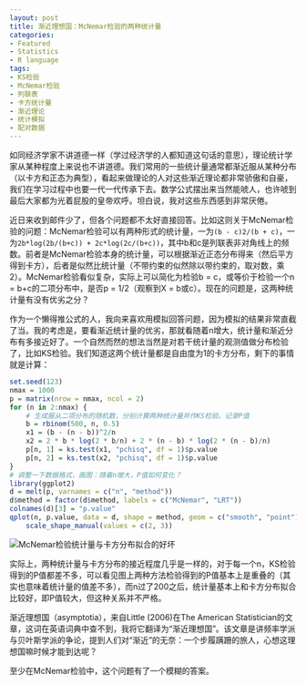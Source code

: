 ```yaml
---
layout: post
title: 渐近理想国：McNemar检验的两种统计量
categories:
- Featured
- Statistics
- R language
tags:
- KS检验
- McNemar检验
- 列联表
- 卡方统计量
- 渐近理论
- 统计模拟
- 配对数据
---
```


如同经济学家不讲道德一样（学过经济学的人都知道这句话的意思），理论统计学家从某种程度上来说也不讲道德。我们常用的一些统计量通常都渐近服从某种分布（以卡方和正态为典型），看起来做理论的人对这些渐近理论都非常骄傲和自豪，我们在学习过程中也要一代一代传承下去。数学公式摆出来当然能唬人，也许唬到最后大家都为光着屁股的皇帝欢呼。坦白说，我对这些东西感到非常厌倦。

近日来收到邮件少了，但各个问题都不太好直接回答。比如这则关于McNemar检验的问题：McNemar检验可以有两种形式的统计量，一为`(b - c)2/(b + c)`，一为`2b*log(2b/(b+c)) + 2c*log(2c/(b+c))`，其中b和c是列联表非对角线上的频数。前者是McNemar检验本身的统计量，可以根据渐近正态分布得来（然后平方得到卡方），后者是似然比统计量（不带约束的似然除以带约束的，取对数，乘2）。McNemar检验看似复杂，实际上可以简化为检验b = c，或等价于检验一个n = b+c的二项分布中，是否p = 1/2（观察到X = b或c）。现在的问题是，这两种统计量有没有优劣之分？

作为一个懒得推公式的人，我向来喜欢用模拟回答问题，因为模拟的结果非常直截了当。我的考虑是，要看渐近统计量的优劣，那就看随着n增大，统计量和渐近分布有多接近好了。一个自然而然的想法当然是对若干统计量的观测值做分布检验了，比如KS检验。我们知道这两个统计量都是自由度为1的卡方分布，剩下的事情就是计算：

```r
set.seed(123)
nmax = 1000
p = matrix(nrow = nmax, ncol = 2)
for (n in 2:nmax) {
    # 生成服从二项分布的随机数，分别计算两种统计量并作KS检验、记录P值
    b = rbinom(500, n, 0.5)
    x1 = (b - (n - b))^2/n
    x2 = 2 * b * log(2 * b/n) + 2 * (n - b) * log(2 * (n - b)/n)
    p[n, 1] = ks.test(x1, "pchisq", df = 1)$p.value
    p[n, 2] = ks.test(x2, "pchisq", df = 1)$p.value
}
# 调整一下数据格式，画图：随着n增大，P值如何变化？
library(ggplot2)
d = melt(p, varnames = c("n", "method"))
d$method = factor(d$method, labels = c("McNemar", "LRT"))
colnames(d)[3] = "p.value"
qplot(n, p.value, data = d, shape = method, geom = c("smooth", "point")) +
    scale_shape_manual(values = c(2, 3))
```

![McNemar检验统计量与卡方分布拟合的好坏](http://i.imgur.com/0sn2Hjr.png)

实际上，两种统计量与卡方分布的接近程度几乎是一样的，对于每一个n，KS检验得到的P值都差不多，可以看见图上两种方法检验得到的P值基本上是重叠的（其实也意味着统计量的值差不多），而n过了200之后，统计量基本上和卡方分布拟合比较好，即P值较大，但这种关系并不严格。

渐近理想国（asymptotia），来自Little (2006)在The American Statistician的文章，这词在英语词典中查不到，我将它翻译为“渐近理想国”。该文章是讲频率学派与贝叶斯学派的争论，提到人们对“渐近”的无奈：一个步履蹒跚的旅人，心想这理想国嘛时候才能到达呢？

至少在McNemar检验中，这个问题有了一个模糊的答案。
